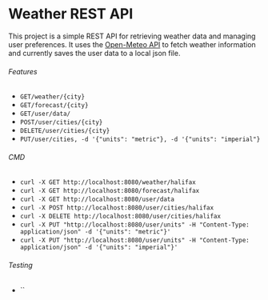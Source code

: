 # Weather REST API
This project is a simple REST API for retrieving weather data and managing user preferences. It uses the [Open-Meteo API](https://open-meteo.com/en/docs "Open-Meteo API") to fetch weather information and currently saves the user data to a local json file.

###### Features
- `GET/weather/{city}`
- `GET/forecast/{city}`
- `GET/user/data/`
- `POST/user/cities/{city}`
- `DELETE/user/cities/{city}`
- `PUT/user/cities, -d '{"units": "metric"}, -d '{"units": "imperial"}`

###### CMD
- `curl -X GET http://localhost:8080/weather/halifax`
- `curl -X GET http://localhost:8080/forecast/halifax`
- `curl -X GET http://localhost:8080/user/data`
- `curl -X POST http://localhost:8080/user/cities/halifax`
- `curl -X DELETE http://localhost:8080/user/cities/halifax`
- `curl -X PUT "http://localhost:8080/user/units" -H "Content-Type: application/json" -d '{"units": "metric"}'`
- `curl -X PUT "http://localhost:8080/user/units" -H "Content-Type: application/json" -d '{"units": "imperial"}'`

###### Testing
- ``